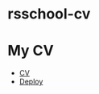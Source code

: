 # rsschool-cv

# My CV

- [CV](https://pozetiv4iks.github.io/rsschool-cv/cv)
- [Deploy](https://pozetiv4iks.github.io/rsschool-cv/)
